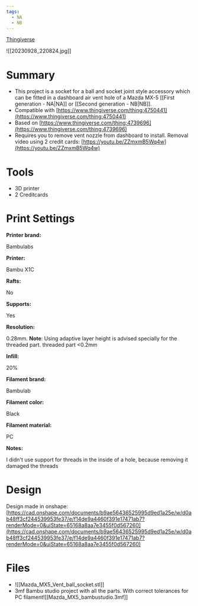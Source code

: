 ```yaml
---
tags:
  - NA
  - NB
---
```

[Thingiverse](https://www.thingiverse.com/thing:6241198)

![[20230928_220824.jpg]]
# Summary

- This project is a socket for a ball and socket joint style accessory which can be fitted in a dashboard air vent hole of a Mazda MX-5 [[First generation - NA|NA]] or [[Second generation - NB|NB]].
- Compatible with [https://www.thingiverse.com/thing:4750441](https://www.thingiverse.com/thing:4750441)
- Based on [https://www.thingiverse.com/thing:4739696](https://www.thingiverse.com/thing:4739696)
- Requires you to remove vent nozzle from dashboard to install. Removal video using 2 credit cards: [https://youtu.be/ZZmxmB5Wq4w](https://youtu.be/ZZmxmB5Wq4w)


# Tools

- 3D printer
- 2 Creditcards

# Print Settings

**Printer brand:**

Bambulabs

**Printer:**

Bambu X1C

**Rafts:**

No

**Supports:**

Yes

**Resolution:**

0.28mm. **Note**: Using adaptive layer height is advised specially for the threaded part. threaded part <0.2mm

**Infill:**

20%

**Filament brand:**

Bambulab

**Filament color:**

Black

**Filament material:**

PC

**Notes:**

I didn't use support for threads in the inside of a hole, because removing it damaged the threads


# Design

Design made in onshape:  
[https://cad.onshape.com/documents/b9ae56436525995d9ed1a25e/w/d0ab48ff3cf244539953fe37/e/f14de9a4460f391e17471ab7?renderMode=0&uiState=65168a8aa7e3455f0d567260](https://cad.onshape.com/documents/b9ae56436525995d9ed1a25e/w/d0ab48ff3cf244539953fe37/e/f14de9a4460f391e17471ab7?renderMode=0&uiState=65168a8aa7e3455f0d567260)


# Files
- ![[Mazda_MX5_Vent_ball_socket.stl]]
- 3mf Bambu studio project with all the parts. With correct tolerances for PC filament![[Mazda_MX5_bambustudio.3mf]]